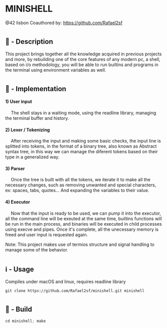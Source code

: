 #
# MINISHELL

@42 lisbon
Coauthored by: https://github.com/Rafael2sf

#
## 📝   - Description 
This project brings together all the knowledge acquired in previous projects and more, by rebuilding one of the core features of any modern pc, a shell, based on i/o methodology, you will be able to run builtins and programs in the terminal using environment variables as well.

#
## 📓   - Implementation

#### 1)  User input <br />
&emsp;  The shell stays in a waiting mode, using the readline library, managing the terminal buffer and history.
   
#### 2)  Lexer / Tokenizing <br />
&emsp;  After receiving the input and making some basic checks, the input line is splitted into tokens, in the format of a binary tree, also known as Abstract syntax tree, in this way we can manage the diferent tokens based on their type in a generalized way.

#### 3)  Parser <br />
&emsp;  Once the tree is built with all the tokens, we iterate it to make all the necessary changes, such as removing unwanted and special characters, ex: spaces, tabs, quotes... And expanding the variables to their value.
  
#### 4)  Executor <br />
&emsp;  Now that the input is ready to be used, we can pump it into the executor, all the command line will be exeuted at the same time, builtins functions will be run in the main process, and binaries will be executed in child processes using execve and pipes. Once it's complete, all the unecessary memory is freed and user input is requested again.

Note: This project makes use of termios structure and signal handling to manage some of the behavior.


#
## ℹ️   - Usage

Compiles under macOS and linux, requires readline library

~~~git
git clone https://github.com/Rafael2sf/minishell.git minishell
~~~

#
## 🔨   - Build

~~~c
cd minishell; make
~~~
